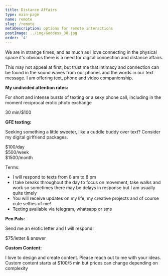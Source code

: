 ```yaml
---
title: Distance Affairs
type: main-page
name: remote
slug: /remote
metaDescription: options for remote interactions
postImage: ../img/Goddess_38.jpg
order: '4'
---
```

We are in strange times, and as much as I love connecting in the physical space it's obvious there is a need for digital connection and distance affairs.

This may not appeal at first, but trust me that intimacy and connection can be found in the sound waves from our phones and the words in our text message. I am offering text, phone and video companionship.

**My undivided attention rates:**

For short and intense bursts of texting or a sexy phone call, including in the moment reciprocal erotic photo exchange 

30 min/$100

**GFE texting:**

Seeking something a little sweeter, like a cuddle buddy over text? Consider my digital girlfriend packages.

$100/day  
$500/week  
$1500/month

Terms:

* I will respond to texts from 8 am to 8 pm
* I take breaks throughout the day to focus on movement, take walks and work so sometimes there may be delays in response but I am usually quite timely
* You will receive updates on my life, my creative projects and of course cute selfies of me!
* Texting available via telegram, whatsapp or sms

**Pen Pals:**

Send me an erotic letter and I will respond! 

$75/letter & answer

**Custom Content:**

I love to design and create content. Please reach out to me with your ideas. Custom content starts at $100/5 min but prices can change depending on complexity